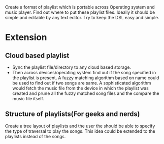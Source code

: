 Create a format of playlist which is portable across Operating system and music player.
Find out where to put these playlist files. Ideally it should be simple and editable
by any text editor. Try to keep the DSL easy and simple.

Extension
=========

Cloud based playlist
--------------------
* Sync the playlist file/directory to any cloud based storage.
* Then across devices/operating system find out if the song specified in the playlist
  is present. A fuzzy matching algorithm based on name could be used to find out if two songs are
  same. A sophisticated algorithm would fetch the music file from the device in which the playlist
  was created and prune all the fuzzy matched song files and the compare the music file itself.


Structure of playlists(For geeks and nerds)
-------------------------------------------
Create a tree layout of playlists and the user the should be able to specify the type of traversal
to play the songs. This idea could be extended to the playlists instead of the songs.
